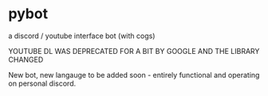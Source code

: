 # pybot
a discord / youtube interface bot (with cogs)

YOUTUBE DL WAS DEPRECATED FOR A BIT BY GOOGLE AND THE LIBRARY CHANGED

New bot, new langauge to be added soon - entirely functional and operating on personal discord.
